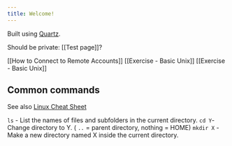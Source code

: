 ```yaml
---
title: Welcome!
---
```


Built using [Quartz](https://quartz.jzhao.xyz).


Should be private: [[Test page]]?

[[How to Connect to Remote Accounts]]
	[[Exercise - Basic Unix]]
[[Exercise - Basic Unix]]
## Common commands
See also [Linux Cheat Sheet](https://www.stationx.net/unix-commands-cheat-sheet/)

`ls` - List the names of files and subfolders in the current directory. 
`cd Y`- Change directory to Y. ( `..` = parent directory, nothing = HOME)
`mkdir X` - Make a new directory named X inside the current directory.
